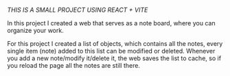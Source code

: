*THIS IS A SMALL PROJECT USING REACT + VITE*

In this project I created a web that serves as a note board, where you can organize your work.

For this project I created a list of objects, which contains all the notes, every single item (note) added to this list can be modified or deleted. 
Whenever you add a new note/modify it/delete it, the web saves the list to cache, so if you reload the page all the notes are still there.
